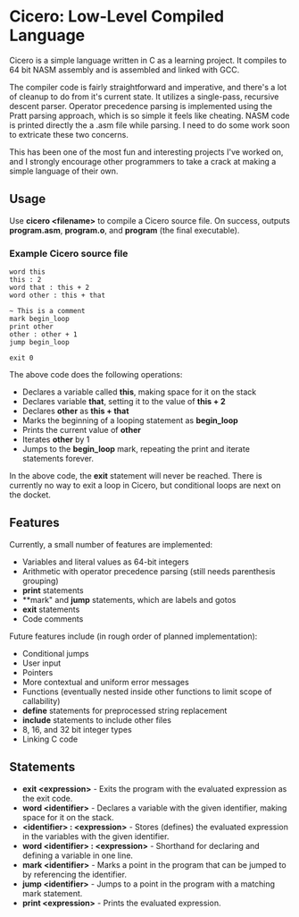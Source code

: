 # Cicero: Low-Level Compiled Language
Cicero is a simple language written in C as a learning project. It compiles to 64 bit NASM assembly and is assembled and linked with GCC.

The compiler code is fairly straightforward and imperative, and there's a lot of cleanup to do from it's current state. It utilizes a single-pass, recursive descent parser. Operator precedence parsing is implemented using the Pratt parsing approach, which is so simple it feels like cheating. NASM code is printed directly the a .asm file while parsing. I need to do some work soon to extricate these two concerns.

This has been one of the most fun and interesting projects I've worked on, and I strongly encourage other programmers to take a crack at making a simple language of their own.
## Usage
Use **cicero \<filename>** to compile a Cicero source file. On success, outputs **program.asm**, **program.o**, and **program** (the final executable).
### Example Cicero source file
```
word this
this : 2
word that : this + 2
word other : this + that

~ This is a comment
mark begin_loop
print other
other : other + 1
jump begin_loop

exit 0
```
The above code does the following operations:
- Declares a variable called **this**, making space for it on the stack
- Declares variable **that**, setting it to the value of **this + 2**
- Declares **other** as **this + that**
- Marks the beginning of a looping statement as **begin_loop**
- Prints the current value of **other**
- Iterates **other** by 1
- Jumps to the **begin_loop** mark, repeating the print and iterate statements forever.

In the above code, the **exit** statement will never be reached. There is currently no way to exit a loop in Cicero, but conditional loops are next on the docket.
## Features
Currently, a small number of features are implemented:
- Variables and literal values as 64-bit integers
- Arithmetic with operator precedence parsing (still needs parenthesis grouping)
- **print** statements
- **mark" and **jump** statements, which are labels and gotos
- **exit** statements
- Code comments

Future features include (in rough order of planned implementation):
- Conditional jumps
- User input
- Pointers
- More contextual and uniform error messages
- Functions (eventually nested inside other functions to limit scope of callability)
- **define** statements for preprocessed string replacement
- **include** statements to include other files
- 8, 16, and 32 bit integer types
- Linking C code
## Statements
- **exit \<expression>** - Exits the program with the evaluated expression as the exit code.
- **word \<identifier>** - Declares a variable with the given identifier, making space for it on the stack.
- **\<identifier> : \<expression>** - Stores (defines) the evaluated expression in the variables with the given identifier.
- **word \<identifier> : \<expression>** - Shorthand for declaring and defining a variable in one line.
- **mark \<identifier>** - Marks a point in the program that can be jumped to by referencing the identifier.
- **jump \<identifier>** - Jumps to a point in the program with a matching mark statement.
- **print \<expression>** - Prints the evaluated expression.
